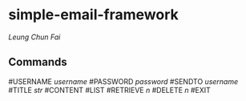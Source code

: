 # simple-email-framework
*Leung Chun Fai*

## Commands
#USERNAME *username*
#PASSWORD *password*
#SENDTO *username*
#TITLE *str*
#CONTENT
#LIST
#RETRIEVE *n*
#DELETE *n*
#EXIT
